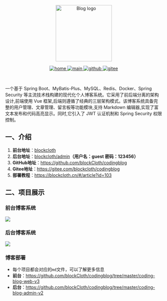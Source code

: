 <p align="center">
  <a href="https://blockcloth.cn/" target="_blank" rel="noopener noreferrer">
    <img width="180" src="https://img.shields.io/badge/青的个人博客-v1.0.0-MediumAquamarine" alt="Blog logo">
  </a>
</p>

<p align="center" >
  <a href="https://blockcloth.cn/" >
    <img src="https://img.shields.io/badge/首页-blue" alt="home">
  </a>
  <a href="https://blockcloth.cn/admin">
    <img src="https://img.shields.io/badge/管理端-yellow" alt="main">
  </a>
  <a href="https://github.com/blockCloth/codingblog/">
    <img src="https://img.shields.io/badge/GitHub-black" alt="github">
  </a>
  <a href="https://gitee.com/blockcloth/codingblog">
    <img src="https://img.shields.io/badge/Gitee-red" alt="gitee">
  </a>
</p>

​		

一个基于 Spring Boot、MyBatis-Plus、MySQL、Redis、Docker、Spring Security 等主流技术栈构建的现代化个人博客系统。它采用了前后端分离的架构设计,前端使用 Vue 框架,后端则遵循了经典的三层架构模式。该博客系统具备完整的用户管理、文章管理、留言板等功能模块,支持 Markdown 编辑器,实现了富文本发布和代码高亮显示。同时,它引入了 JWT 认证机制和 Spring Security 权限控制。

## 一、介绍

1. **前台地址**：[blockcloth](https://blockcloth.cn)
2. **后台地址**：[blockcloth/admin](https://blockcloth.cn/admin)**（用户名：guest  密码：123456）**
3. **GitHub地址**：<https://github.com/blockCloth/codingblog>
4. **Gitee地址**：<https://gitee.com/blockcloth/codingblog>
5. **部署教程**：<https://blockcloth.cn/#/article?id=103>

## 二、项目展示

### 前台博客系统

![](https://blockcloth.cn/codingblog/home.png)

### 后台博客系统

![](https://blockcloth.cn/codingblog/main.png)

### 博客部署

- 每个项目都会对应的`md`文件，可以了解更多信息
- **前台**：<https://github.com/blockCloth/codingblog/tree/master/coding-blog-web-v3>
- **后台**：<https://github.com/blockCloth/codingblog/tree/master/coding-blog-admin-v2>
